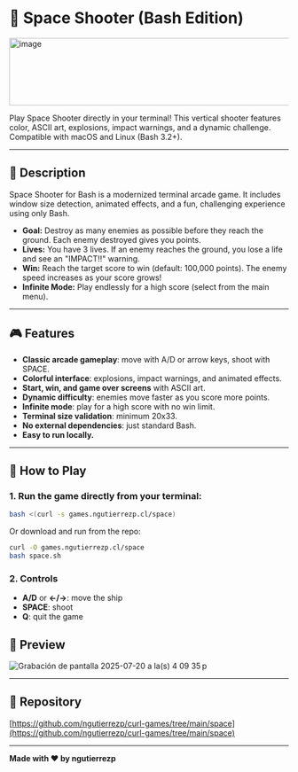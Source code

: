 # 🚀 Space Shooter (Bash Edition)

<img width="505" height="122" alt="image" src="https://github.com/user-attachments/assets/b37b8ce1-2831-4ae0-8903-62ec16a72734" />


Play Space Shooter directly in your terminal! This vertical shooter features color, ASCII art, explosions, impact warnings, and a dynamic challenge. Compatible with macOS and Linux (Bash 3.2+).

---

## 📝 Description

Space Shooter for Bash is a modernized terminal arcade game. It includes window size detection, animated effects, and a fun, challenging experience using only Bash.

- **Goal:** Destroy as many enemies as possible before they reach the ground. Each enemy destroyed gives you points.
- **Lives:** You have 3 lives. If an enemy reaches the ground, you lose a life and see an "IMPACT!!" warning.
- **Win:** Reach the target score to win (default: 100,000 points). The enemy speed increases as your score grows!
- **Infinite Mode:** Play endlessly for a high score (select from the main menu).

---

## 🎮 Features
- **Classic arcade gameplay**: move with A/D or arrow keys, shoot with SPACE.
- **Colorful interface**: explosions, impact warnings, and animated effects.
- **Start, win, and game over screens** with ASCII art.
- **Dynamic difficulty**: enemies move faster as you score more points.
- **Infinite mode**: play for a high score with no win limit.
- **Terminal size validation**: minimum 20x33.
- **No external dependencies**: just standard Bash.
- **Easy to run locally.**

---

## 🚀 How to Play

### 1. Run the game directly from your terminal:

```bash
bash <(curl -s games.ngutierrezp.cl/space)
```

Or download and run from the repo:

```bash
curl -O games.ngutierrezp.cl/space
bash space.sh
```

### 2. Controls
- **A/D** or **←/→**: move the ship
- **SPACE**: shoot
- **Q**: quit the game


## 📸 Preview

![Grabación de pantalla 2025-07-20 a la(s) 4 09 35 p](https://github.com/user-attachments/assets/ff6dc6c5-6ed6-4976-aa9c-bd61cbea2c54)

---

## 📂 Repository

[https://github.com/ngutierrezp/curl-games/tree/main/space](https://github.com/ngutierrezp/curl-games/tree/main/space)

---

**Made with ❤️ by ngutierrezp**

